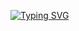 [![Typing SVG](https://readme-typing-svg.demolab.com?font=Fira+Code&weight=700&size=25&pause=1000&color=1891F7&width=435&lines=Hello%2C+i+am+Dean.;I+Like+programming.;Trying+to+learn+Java)](https://git.io/typing-svg)
